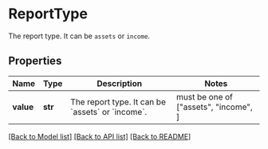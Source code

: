 # ReportType

The report type. It can be `assets` or `income`.

## Properties
Name | Type | Description | Notes
------------ | ------------- | ------------- | -------------
**value** | **str** | The report type. It can be &#x60;assets&#x60; or &#x60;income&#x60;. |  must be one of ["assets", "income", ]

[[Back to Model list]](../README.md#documentation-for-models) [[Back to API list]](../README.md#documentation-for-api-endpoints) [[Back to README]](../README.md)


